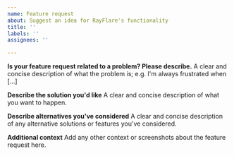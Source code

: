 ```yaml
---
name: Feature request
about: Suggest an idea for RayFlare's functionality
title: ''
labels: ''
assignees: ''

---
```


**Is your feature request related to a problem? Please describe.**
A clear and concise description of what the problem is; e.g. I'm always frustrated when [...]

**Describe the solution you'd like**
A clear and concise description of what you want to happen.

**Describe alternatives you've considered**
A clear and concise description of any alternative solutions or features you've considered.

**Additional context**
Add any other context or screenshots about the feature request here.
